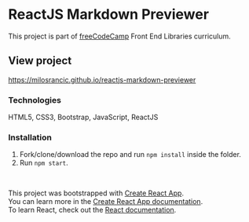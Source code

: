# ReactJS Markdown Previewer

This project is part of [freeCodeCamp](https://www.freecodecamp.org/) Front End Libraries curriculum.

## View project
https://milosrancic.github.io/reactjs-markdown-previewer

### Technologies
HTML5, CSS3, Bootstrap, JavaScript, ReactJS

### Installation
1. Fork/clone/download the repo and run `npm install` inside the folder.
2. Run `npm start`.

<br>

This project was bootstrapped with [Create React App](https://github.com/facebook/create-react-app). <br>
You can learn more in the [Create React App documentation](https://facebook.github.io/create-react-app/docs/getting-started). <br>
To learn React, check out the [React documentation](https://reactjs.org/).

